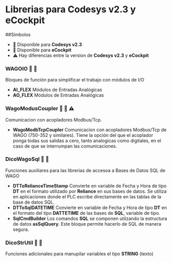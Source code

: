  
# Librerias para **Codesys v2.3** y **eCockpit** 
##Símbolos
- :orange_book: Disponible para **Codesys v2.3** 
- :green_book:  Disponible para **eCockpit**
- :warning:  Hay diferencias entre la version de **Codesys v2.3** y **eCockpit**  


### WAGOIO :orange_book: :green_book:
Bloques de función para simplificar el trabajo con módulos de I/O
- **AI_FLEX**
Módulos de Entradas Analógicas 
- **AO_FLEX**
Módulos de Entradas Analógicas 

### WagoModusCoupler :orange_book: :green_book: :warning: 
Comunicacion con acopladores Modbus/Tcp.
- **WagoModbTcpCoupler** Comunicacion con acopladores Modbus/Tcp de WAGO (750-352 y similares). Tiene la opción del que el acoplador ponga todas sus salidas a cero, tanto analogicas como digitales, en el caso de que se interrumpan las comunicaciones.     

### DicoWagoSql :orange_book: :green_book:
Funciones auxiliares para las librerias de accesoa a Bases de Datos SQL de WAGO 
- **DTToRelianceTimeStamp** Convierte en variable de Fecha y Hora de tipo **DT** en el formato utilizado por **Reliance** en sus bases de datos. Se utiliza en aplicaciones donde el PLC escribe directamente en las tablas de la base de datos SQL.
- **DTToSqlDATETIME** Convierte en variable de Fecha y Hora de tipo **DT** en el formato del tipo **DATTETIME**  de las bases de  **SQL**, variable de tipo.
- **SqlCmdBuilder** Los comandos **SQL** se componen utilzando la estructura de datos __asSqlQuery__. Este bloque permite 
   hacerlo de SQL de manera segura.

### DicoStrUtil :orange_book: :green_book:
Funciones adicionales para manupilar variables el tipo **__STRING__**  (texto)   

